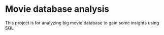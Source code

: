 # Movie database analysis

This project is for analyzing big movie database to gain some insights using SQL
